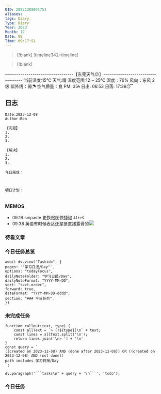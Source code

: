 ```yaml
---
UID: 20231208091751
aliases: 
tags: Diary,
Type: Diary
Year: 2023
Month: 12
Date: 08
Time: 09:17:51
---
```

> [!blank] 
> [timeline342::timeline]

>[!blank]
> 
-----------------------------------【东莞天气😕】------------------------------------
当前温度:15℃
天气:晴
温度范围:12 ~ 25℃
湿度：76%
风向：东风 2级
紫外线：弱☂
空气质量：良 PM: 35🌀
日出: 06:53 日落: 17:39😴

## 日志

```
Date:2023-12-08
Author:Ben

【问题】
1.
2.
3.

【解决】
1.
2.
3.

今日完成：



明日计划：


```

### MEMOS
- 09:18 snipaste 更换贴图快捷键 `Alt+S`
- 09:38 英语有时候表达还是挺直接露骨的![](Pasted%20Image%2020231208093801.png)



### 待看文章



### 今日任务总览

```dataviewjs
await dv.view("Taskido", {
pages: '"学习日报/Day"',
options: "todayFocus",
dailyNoteFolder: "学习日报/Day",
dailyNoteFormat: "YYYY-MM-DD",
sort: "t=>t.order",
forward: true,
dateFormat: "YYYY-MM-DD-dddd",
section: "### 今日任务",
})
```

### 未完成任务

```dataviewjs
function callout(text, type) {
    const allText = `> [!${type}]\n` + text;
    const lines = allText.split('\n');
    return lines.join('\n> ') + '\n'
}
const query = `
((created on 2023-12-08) AND (done after 2023-12-08)) OR ((created on 2023-12-08) AND (not done))
path includes 学习日报/Day
`;

dv.paragraph('```tasks\n' + query + '\n```', 'todo');
```


### 今日任务
